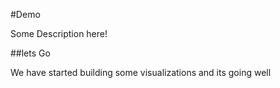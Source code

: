 #Demo 

Some Description here!

##lets Go

We have started building some visualizations and its going well

